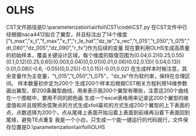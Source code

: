 # OLHS
CST文件路径是D:\parameterization\airfoil\CST\code\CST.py
在CST文件中已经根据naca4412拟合了翼型，并且标注出了14个维度["t_max","x_t","f_max","x_f","r_le_hat","dz_te","s_rec","t_015","t_050","t_075","dt_080","dz_005","dz_090","r_fx"]作为后续的变量
现在要利用OLHS生成高质量的初始样本，覆盖关键设计区域，每个维度的取值范围为(0.04,0.2)(0.25,0.55)(0.1,0.12)(0.25,0.65)(0.003,0.04)(0,0.01)(0.01,0.06)(0.02,0.13)( 0.04,0.13)( 0.01,0.08)(-0.6, -0.05)(0,0.25)(-0.1,0.15)(-0.01,0.02)
在生成样本时候注意，其余变量作为主变量，"t_015","t_050","t_075"，"dz_te"作为软约束，保持在合理区间。
样本数量初步定为200个
生成200个样本后根据CST相关方程利用14维参数画出翼型，即200条翼型曲线，用来表示我200个翼型有哪些，注意这200个曲线在一个图框中，要用不同的颜色画
生成一个excel表格用来记录这200个翼型的维度值和并且按照余弦聚点的方式生成xfoil喜欢的方式生成200个翼型的上下表面的点，点数选择为200个，点从尾缘上表面开始沿着上表面到前缘再沿着下表面回到尾缘，避免TE点重复
我是一个小白，只生成一个能一键运行的代码就行，文件保存位置是D:\parameterization\airfoil\OLHS
